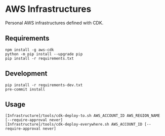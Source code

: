 # AWS Infrastructures
Personal AWS infrastructures defined with CDK.


## Requirements
```
npm install -g aws-cdk
python -m pip install --upgrade pip
pip install -r requirements.txt
```

## Development
```
pip install -r requirements-dev.txt
pre-commit install
```

## Usage

```
[Infrastructure]/tools/cdk-deploy-to.sh AWS_ACCOUNT_ID AWS_REGION_NAME [--require-approval never]
[Infrastructure]/tools/cdk-deploy-everywhere.sh AWS_ACCOUNT_ID [--require-approval never]
```
